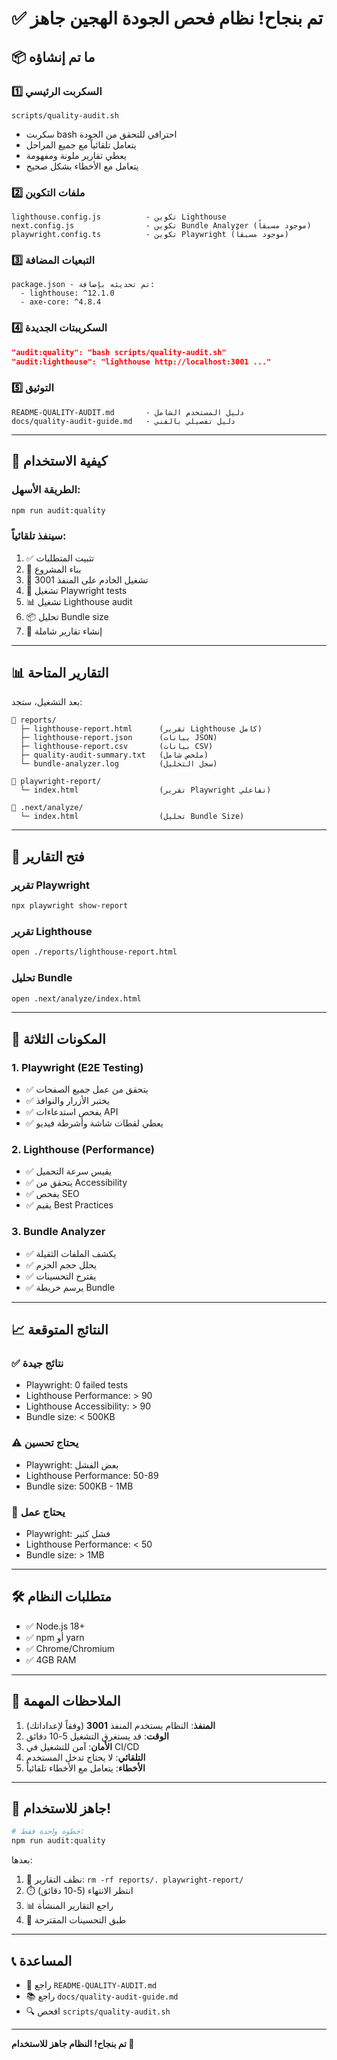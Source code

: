 # ✅ تم بنجاح! نظام فحص الجودة الهجين جاهز

## 📦 ما تم إنشاؤه

### 1️⃣ السكربت الرئيسي

```
scripts/quality-audit.sh
```

- سكربت bash احترافي للتحقق من الجودة
- يتعامل تلقائياً مع جميع المراحل
- يعطي تقارير ملونة ومفهومة
- يتعامل مع الأخطاء بشكل صحيح

### 2️⃣ ملفات التكوين

```
lighthouse.config.js          - تكوين Lighthouse
next.config.js                - تكوين Bundle Analyzer (موجود مسبقاً)
playwright.config.ts          - تكوين Playwright (موجود مسبقاً)
```

### 3️⃣ التبعيات المضافة

```
package.json - تم تحديثه بإضافة:
  - lighthouse: ^12.1.0
  - axe-core: ^4.8.4
```

### 4️⃣ السكريبتات الجديدة

```json
"audit:quality": "bash scripts/quality-audit.sh"
"audit:lighthouse": "lighthouse http://localhost:3001 ..."
```

### 5️⃣ التوثيق

```
README-QUALITY-AUDIT.md       - دليل المستخدم الشامل
docs/quality-audit-guide.md   - دليل تفصيلي بالفني
```

---

## 🚀 كيفية الاستخدام

### الطريقة الأسهل:

```bash
npm run audit:quality
```

### سينفذ تلقائياً:

1. ✅ تثبيت المتطلبات
2. 🔨 بناء المشروع
3. 🚀 تشغيل الخادم على المنفذ 3001
4. 🧪 تشغيل Playwright tests
5. 📊 تشغيل Lighthouse audit
6. 📦 تحليل Bundle size
7. 📝 إنشاء تقارير شاملة

---

## 📊 التقارير المتاحة

بعد التشغيل، ستجد:

```
📁 reports/
  ├─ lighthouse-report.html      (تقرير Lighthouse كامل)
  ├─ lighthouse-report.json      (بيانات JSON)
  ├─ lighthouse-report.csv       (بيانات CSV)
  ├─ quality-audit-summary.txt   (ملخص شامل)
  └─ bundle-analyzer.log         (سجل التحليل)

📁 playwright-report/
  └─ index.html                  (تقرير Playwright تفاعلي)

📁 .next/analyze/
  └─ index.html                  (تحليل Bundle Size)
```

---

## 🎯 فتح التقارير

### تقرير Playwright

```bash
npx playwright show-report
```

### تقرير Lighthouse

```bash
open ./reports/lighthouse-report.html
```

### تحليل Bundle

```bash
open .next/analyze/index.html
```

---

## 🔧 المكونات الثلاثة

### 1. Playwright (E2E Testing)

- ✅ يتحقق من عمل جميع الصفحات
- ✅ يختبر الأزرار والنوافذ
- ✅ يفحص استدعاءات API
- ✅ يعطي لقطات شاشة وأشرطة فيديو

### 2. Lighthouse (Performance)

- ✅ يقيس سرعة التحميل
- ✅ يتحقق من Accessibility
- ✅ يفحص SEO
- ✅ يقيم Best Practices

### 3. Bundle Analyzer

- ✅ يكشف الملفات الثقيلة
- ✅ يحلل حجم الحزم
- ✅ يقترح التحسينات
- ✅ يرسم خريطة Bundle

---

## 📈 النتائج المتوقعة

### ✅ نتائج جيدة

- Playwright: 0 failed tests
- Lighthouse Performance: > 90
- Lighthouse Accessibility: > 90
- Bundle size: < 500KB

### ⚠️ يحتاج تحسين

- Playwright: بعض الفشل
- Lighthouse Performance: 50-89
- Bundle size: 500KB - 1MB

### 🔴 يحتاج عمل

- Playwright: فشل كثير
- Lighthouse Performance: < 50
- Bundle size: > 1MB

---

## 🛠️ متطلبات النظام

- ✅ Node.js 18+
- ✅ npm أو yarn
- ✅ Chrome/Chromium
- ✅ 4GB RAM

---

## 📝 الملاحظات المهمة

1. **المنفذ**: النظام يستخدم المنفذ **3001** (وفقاً لإعداداتك)
2. **الوقت**: قد يستغرق التشغيل 5-10 دقائق
3. **الأمان**: آمن للتشغيل في CI/CD
4. **التلقائي**: لا يحتاج تدخل المستخدم
5. **الأخطاء**: يتعامل مع الأخطاء تلقائياً

---

## 🎉 جاهز للاستخدام!

```bash
# خطوة واحدة فقط:
npm run audit:quality
```

بعدها:

1. 🧹 نظف التقارير: `rm -rf reports/. playwright-report/`
2. ⏱️ انتظر الانتهاء (5-10 دقائق)
3. 📊 راجع التقارير المنشأة
4. 🔧 طبق التحسينات المقترحة

---

## 📞 المساعدة

- 📖 راجع `README-QUALITY-AUDIT.md`
- 📚 راجع `docs/quality-audit-guide.md`
- 🔍 افحص `scripts/quality-audit.sh`

---

**تم بنجاح! النظام جاهز للاستخدام 🚀**
